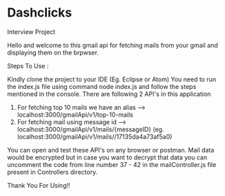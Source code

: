 # Dashclicks

Interview Project

Hello and welcome to this gmail api for fetching mails from your gmail and displaying them on the brpwser.

Steps To Use :

Kindly clone the project to your IDE (Eg. Eclipse or Atom)
You need to run the index.js file using command node index.js and follow the steps mentioned in the console.
There are following 2 API's in this application

1. For fetching top 10 mails we have an alias --> localhost:3000/gmailApi/v1/top-10-mails
2. For fetching mail using message id --> localhost:3000/gmailApi/v1/mails/{messageID}
   (eg. localhost:3000/gmailApi/v1/mails//17135da4a73af5a0)

You can open and test these API's on any browser or postman.
Mail data would be encrypted but in case you want to decrypt that data you can uncomment the code from line number 37 - 42 in the mailController.js file present in Controllers directory.

Thank You For Using!!
